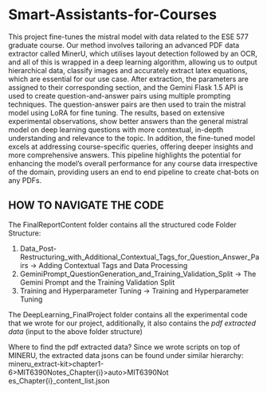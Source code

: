 # Smart-Assistants-for-Courses

This project fine-tunes the mistral model with data related to the ESE 577 graduate course. Our method involves tailoring an advanced PDF data extractor called MinerU, which utilises layout detection followed by an OCR, and all of this is wrapped in a deep learning algorithm, allowing us to output hierarchical data, classify images and
accurately extract latex equations, which are essential for our use case. After extraction, the parameters are assigned to their corresponding section, and the Gemini Flask 1.5 API is used to create question-and-answer pairs using multiple prompting techniques. The question-answer pairs are then used to train the mistral model using LoRA for fine tuning. The results, based on extensive experimental observations, show better answers than the general mistral model on deep learning questions with more contextual, in-depth understanding and relevance to the topic. In addition, the fine-tuned model excels at addressing course-specific queries, offering deeper insights and more comprehensive answers. This pipeline highlights the potential for enhancing the model’s overall performance for any course data irrespective of the domain, providing users an end to end pipeline to create chat-bots on any PDFs.


## HOW TO NAVIGATE THE CODE

The FinalReportContent folder contains all the structured code Folder Structure: 

1.	Data_Post-Restructuring_with_Additional_Contextual_Tags_for_Question_Answer_Pairs →      Adding Contextual Tags and Data Processing 
2.	GeminiPrompt_QuestionGeneration_and_Training_Validation_Split → The Gemini Prompt and the Training Validation Split 
3.	Training and Hyperparameter Tuning → Training and Hyperparameter Tuning 

The DeepLearning_FinalProject folder contains all the experimental code that we wrote for our project, additionally, it also contains the *pdf extracted data* (input to the above folder structure) 

Where to find the pdf extracted data? 
Since we wrote scripts on top of MINERU, the extracted data jsons can be found under similar hierarchy:
 mineru_extract-kit>chapter1-6>MIT6390Notes_Chapter{i}>auto>MIT6390Not es_Chapter{i}_content_list.json
